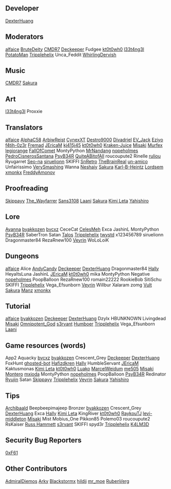 ## Developer
[DexterHuang](https://github.com/DexterHuang)

## Moderators
[alfaice](https://github.com/alfaice)
[BruteDeity](https://github.com/BruteDeity)
[CMDR7](https://github.com/cmdr7)
[Deckeeper](https://github.com/deckeeper)
Fudgee
[kt0t0wh0](https://github.com/kt0t0Sudd3n)
[l33t4ng3l](https://github.com/l33t4ng3l)
[PotatoMan](https://github.com/PotatoMan145)
[Tripplehelix](https://github.com/tripplehelix)
Unca_Feddit
[WhirlingDervish](https://github.com/NickN5)

## Music
[CMDR7](https://github.com/cmdr7)
[Sakura](https://github.com/lux-sakura)

## Art
[l33t4ng3l](https://github.com/l33t4ng3l)
Proxxie

## Translators
[alfaice](https://github.com/alfaice)
[AlphaC58](https://github.com/AlphaC58)
[ArbiwReist](https://github.com/Meawresion)
[CynexXT](https://github.com/CynexXT)
[Destro9000](https://github.com/Destro9000)
[Divadriel](https://github.com/Divadriel)
[EV_Jack](https://github.com/EvJack)
[Eziyo](https://github.com/eziyoo)
[f4tih-0z3r](https://github.com/f4tih-0z3r)
[Fremad](https://github.com/Fremadico)
[JEricaM](https://github.com/JEricaM)
[kj415j45](https://github.com/kj415j45)
[kt0t0wh0](https://github.com/kt0t0Sudd3n)
[Kraken-Juice](https://github.com/Kraken-Juice)
[Misaki](https://github.com/Misaki290)
[Murfex](https://github.com/Murfex)
[legiorange](https://github.com/legiorange)
[FallOfComet](https://github.com/FallOfComet)
MontyPython
[MrNandang](https://github.com/mrnandang)
[nopeholmes](https://github.com/nopeholmes)
[PedroCisnerosSantana](https://github.com/PedroCisnerosSantana)
[PsyB34R](https://www.instagram.com/psybearr)
[QuiteABitofAll](https://github.com/QuiteaBitofAll)
roucoupute2
Rinelle
[ruliou](https://github.com/ruliou)
Ryugarret
[Seo-na](https://github.com/Seo-na)
[siruelionn](https://github.com/siruelionn)
SKIFFI
[SnRetro](https://github.com/SnRetro)
[TheBrainReal](https://github.com/lucasknook)
[un-amico](https://github.com/un-amico)
Unfairissimo
[VerySmashing](https://github.com/VerySmashing)
Wanna
[Neshaiy](https://github.com/Neshaiy)
[Sakura](https://github.com/lux-sakura)
[Karl-B-Heintz](https://github.com/Karl-B-Heinz)
[Lordsem](https://github.com/Lordsem)
[xmonkx](https://github.com/xmonkx)
[FreddyAmonov](https://github.com/FreddyAmonov)

## Proofreading
[Skippayy](https://github.com/skippayyyy)
[The_Wayfarrer](https://github.com/epixinvites)
[Sans3108](https://github.com/sans3108)
[Laani](https://github.com/Laani)
[Sakura](https://github.com/lux-sakura)
[Kimi Leta](https://github.com/kimileta)
[Yahishiro](https://github.com/Yahishiro)

## Lore
[Ayanna](https://github.com/JustACloud)
[byakkozen](https://github.com/byakkozen)
[bvcxz](https://github.com/bvcxz-cybercode)
CeceCat
[CelesMeh](https://www.instagram.com/celesmeh)
Exca
JashinL
MontyPython
[PsyB34R](https://www.instagram.com/psybearr)
SaberTron
Satan
[Talos](https://silvercrowstation.wordpress.com/)
[Tripplehelix](https://github.com/tripplehelix)
[twystd](https://github.com/twystd)
x123456789
siruelionn
Dragonmaster84
RezaRnew100
[Veyrin](https://github.com/darkrevelations)
WoLoLoiK

## Dungeons
[alfaice](https://github.com/alfaice)
Alice
[AndyCandy](https://github.com/andycandy-de)
[Deckeeper](https://github.com/deckeeper)
[DexterHuang](https://github.com/DexterHuang)
Dragonmaster84
[Hally](https://twitter.com/g_hally1996)
HeyaItsLuna
JashinL
[JEricaM](https://github.com/JEricaM)
[kt0t0wh0](https://github.com/kt0t0Sudd3n)
mika
MontyPython
Negative
[nopeholmes](https://github.com/nopeholmes)
PoopBalloon
RezaRnew100
romain22222
RookieBob
SitiSchu
SKIFFI
[Tripplehelix](https://github.com/tripplehelix)
Vega_Efsunborn
[Veyrin](https://github.com/darkrevelations)
Willbur
Xalaram
zomg
[Vult](https://github.com/Vult-source)
[Sakura](https://github.com/lux-sakura)
[Manz](https://github.com/manztellen)
[xmonkx](https://github.com/xmonkx)

## Tutorial
[alfaice](https://github.com/alfaice)
[byakkozen](https://github.com/byakkozen)
[Deckeeper](https://github.com/deckeeper)
[DexterHuang](https://github.com/DexterHuang)
Dzylx
HBUNKNOWN
Livingdead
[Misaki](https://github.com/Misaki290)
[Omnipotent_God](https://github.com/Omnipotent-God)
[s3rvant](https://github.com/s3rvant)
[Humboer](https://github.com/stphnhng)
[Tripplehelix](https://github.com/tripplehelix)
Vega_Efsunborn
[Laani](https://github.com/Laani)

## Game resources (words)
App2
Aquacky
[bvcxz](https://github.com/bvcxz-cybercode)
[byakkozen](https://github.com/byakkozen)
Crescent_Grey
[Deckeeper](https://github.com/deckeeper)
[DexterHuang](https://github.com/DexterHuang)
FoxHunt
[ghosted-bot](https://github.com/ghosted-bot)
[Hafizdkren](https://github.com/hafizdkren)
[Hally](https://twitter.com/g_hally1996)
HumbleServant
[JEricaM](https://github.com/JEricaM)
Kaktusmonas
[Kimi Leta](https://github.com/kimileta)
[kt0t0wh0](https://github.com/kt0t0Sudd3n)
[Luako](https://github.com/luako)
[MarcelWeidum](https://github.com/MarcelWeidum)
[me505](https://github.com/me505)
[Misaki](https://github.com/Misaki290)
[Montero](https://github.com/CCOLucille2)
[mxjoda](https://twitter.com/mxjoda)
MontyPython
[nopeholmes](https://github.com/nopeholmes)
PoopBalloon
[PsyB34R](https://www.instagram.com/psybearr)
Redinator
[Ryujin](https://github.com/Ryujin-cybercode)
Satan
[Skippayy](https://github.com/skippayyyy)
[Tripplehelix](https://github.com/tripplehelix)
[Veyrin](https://github.com/darkrevelations)
[Sakura](https://github.com/lux-sakura)
[Yahishiro](https://github.com/Yahishiro)

## Tips
[Archibaald](https://github.com/Archibaald-dev)
Beepbeepimajeep
Bronzer
[byakkozen](https://github.com/byakkozen)
Crescent_Grey
[DexterHuang](https://github.com/DexterHuang)
Exca
[Hally](https://twitter.com/g_hally1996)
[Kimi Leta](https://github.com/kimileta)
KingRiver
[kt0t0wh0](https://github.com/kt0t0Sudd3n)
[RaykouTJ](https://github.com/HoneySyrup)
[levi-middleton](https://github.com/levi-middleton)
[Misaki](https://github.com/Misaki290)
Mist
Mobius_One
Pikkon85
Polemo03
roucoupute2
RsKaiser
[Russ Hammett](https://github.com/Kritner)
[s3rvant](https://github.com/s3rvant)
SKIFFI
spyd3r
[Tripplehelix](https://github.com/tripplehelix)
[K4LM3D](https://github.com/mksalada)

## Security Bug Reporters
[0xF61](https://github.com/0xF61)

## Other Contributors
[AdmiralDiemos](https://github.com/danofsatx)
[Arky](https://www.instagram.com/andreiarky)
[Blackstormx](https://github.com/blackstormx)
[hildjj](https://github.com/hildjj)
[mr_moe](https://github.com/donburks)
[RubenVerg](https://github.com/rubenverg)
